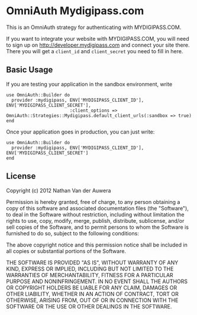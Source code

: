# OmniAuth Mydigipass.com

This is an OmniAuth strategy for authenticating with MYDIGIPASS.COM.

If you want to integrate your website with MYDIGIPASS.COM, you will need to
sign up on http://developer.mydigipass.com and connect your site there.
There you will get a `client_id` and `client_secret` you need to fill in here.


## Basic Usage

If you are testing your application in the sandbox environment, write

    use OmniAuth::Builder do
      provider :mydigipass, ENV['MYDIGIPASS_CLIENT_ID'], ENV['MYDIGIPASS_CLIENT_SECRET'],
                            :client_options => OmniAuth::Strategies::Mydigipass.default_client_urls(:sandbox => true)
    end

Once your application goes in production, you can just write:

    use OmniAuth::Builder do
      provider :mydigipass, ENV['MYDIGIPASS_CLIENT_ID'], ENV['MYDIGIPASS_CLIENT_SECRET']
    end



## License

Copyright (c) 2012 Nathan Van der Auwera

Permission is hereby granted, free of charge, to any person obtaining a copy of this software and associated documentation files (the "Software"), to deal in the Software without restriction, including without limitation the rights to use, copy, modify, merge, publish, distribute, sublicense, and/or sell copies of the Software, and to permit persons to whom the Software is furnished to do so, subject to the following conditions:

The above copyright notice and this permission notice shall be included in all copies or substantial portions of the Software.

THE SOFTWARE IS PROVIDED "AS IS", WITHOUT WARRANTY OF ANY KIND, EXPRESS OR IMPLIED, INCLUDING BUT NOT LIMITED TO THE WARRANTIES OF MERCHANTABILITY, FITNESS FOR A PARTICULAR PURPOSE AND NONINFRINGEMENT. IN NO EVENT SHALL THE AUTHORS OR COPYRIGHT HOLDERS BE LIABLE FOR ANY CLAIM, DAMAGES OR OTHER LIABILITY, WHETHER IN AN ACTION OF CONTRACT, TORT OR OTHERWISE, ARISING FROM, OUT OF OR IN CONNECTION WITH THE SOFTWARE OR THE USE OR OTHER DEALINGS IN THE SOFTWARE.
